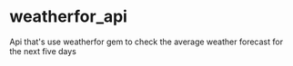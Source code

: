 # weatherfor_api
Api that's use weatherfor gem to check the average weather forecast for the next five days
